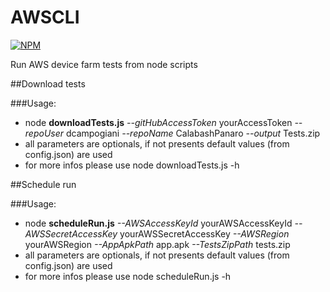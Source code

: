 # AWSCLI
[![NPM](https://nodei.co/npm/awsdevicefarmcli.png?compact=true)](https://nodei.co/npm/awsdevicefarmcli/)

Run AWS device farm tests from node scripts

##Download tests

###Usage:
- node **downloadTests.js** *--gitHubAccessToken* yourAccessToken *--repoUser* dcampogiani *--repoName* CalabashPanaro *--output* Tests.zip
- all parameters are optionals, if not presents default values (from config.json) are used
- for more infos please use node downloadTests.js -h


##Schedule run

###Usage:
- node **scheduleRun.js** *--AWSAccessKeyId* yourAWSAccessKeyId *--AWSSecretAccessKey* yourAWSSecretAccessKey *--AWSRegion* yourAWSRegion *--AppApkPath* app.apk *--TestsZipPath* tests.zip
- all parameters are optionals, if not presents default values (from config.json) are used
- for more infos please use node scheduleRun.js -h
